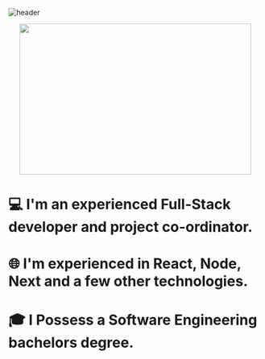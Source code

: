 <div background-image=url("paper.gif")>

  ![header](https://capsule-render.vercel.app/api?type=wave&color=gradient&height=200&section=header&text=Hi+👋+,+I'm+Ron&fontSize=70)
 <p align="center">
    <img width="460" height="300" src="https://user-images.githubusercontent.com/68163421/110490500-0e4be900-80f9-11eb-8494-8fba49a4cf9b.jpg">

 #  💻 I'm an experienced Full-Stack developer and project co-ordinator.
 #  🌐 I'm experienced in React, Node, Next and a few other technologies.
 #  🎓 I Possess a Software Engineering bachelors degree.
</p>

 </div>
